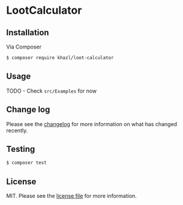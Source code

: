 # LootCalculator

## Installation

Via Composer

``` bash
$ composer require khazl/loot-calculator
```

## Usage

TODO - Check `src/Examples` for now

## Change log

Please see the [changelog](changelog.md) for more information on what has changed recently.

## Testing

``` bash
$ composer test
```

## License

MIT. Please see the [license file](license.md) for more information.
